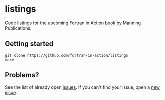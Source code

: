 # listings

Code listings for the upcoming Fortran in Action book by Manning Publications.

## Getting started

```
git clone https://github.com/fortran-in-action/listings
make
```

## Problems?

See the list of already open [issues](https://github.com/fortran-in-action/listings/issues/new).
If you can't find your issue, open a [new issue](https://github.com/fortran-in-action/listings/issues/new).
